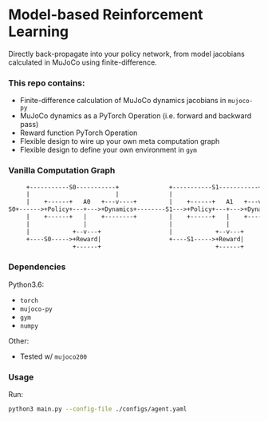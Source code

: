 # Model-based Reinforcement Learning

Directly back-propagate into your policy network, from model jacobians calculated in MuJoCo using finite-difference.

### This repo contains:
* Finite-difference calculation of MuJoCo dynamics jacobians in `mujoco-py`
* MuJoCo dynamics as a PyTorch Operation (i.e. forward and backward pass)
* Reward function PyTorch Operation
* Flexible design to wire up your own meta computation graph
* Flexible design to define your own environment in `gym`

### Vanilla Computation Graph
```txt
     +-----------S0-----------+              +-----------S1-----------+
     |                        |              |                        |
     |    +------+   A0   +---v----+         |    +------+   A1   +---v----+
S0+------>+Policy+---+--->+Dynamics+--------S1--->+Policy+---+--->+Dynamics+--->S2  ...
     |    +------+   |    +--------+         |    +------+   |    +--------+
     |               |                       |               |
     |            +--v---+                   |            +--v---+
     +----S0----->+Reward|                   +----S1----->+Reward|
                  +------+                                +------+
```

### Dependencies
Python3.6:
* `torch`
* `mujoco-py`
* `gym`
* `numpy`

Other:
* Tested w/ `mujoco200`

### Usage
Run:
```bash
python3 main.py --config-file ./configs/agent.yaml
```
